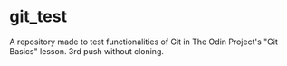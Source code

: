 # git_test
A repository made to test functionalities of Git in The Odin Project's "Git Basics" lesson.
3rd push without cloning.